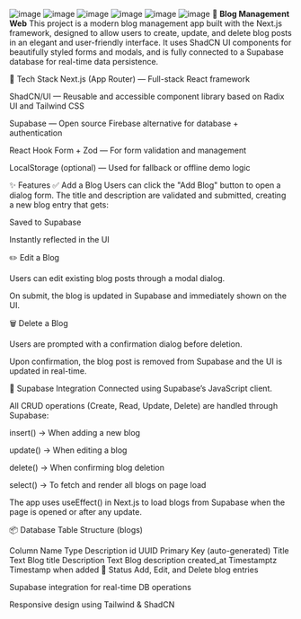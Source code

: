 ![image](https://github.com/user-attachments/assets/1edfdf3c-fca6-49e5-87ae-eb376c5f2ee7)
![image](https://github.com/user-attachments/assets/c5a9b962-1129-496f-be68-71a6dccc4ff6)
![image](https://github.com/user-attachments/assets/59c7a5bf-4e6f-4e7b-8744-58bbd6eef81a)
![image](https://github.com/user-attachments/assets/f74cbc25-8ee3-4f41-9cde-cb74715ae9f2)
![image](https://github.com/user-attachments/assets/57a26a4b-11b4-49df-86f3-06345eee4303)
![image](https://github.com/user-attachments/assets/1fed5a5c-396c-4e8d-87fc-93f5a1acf647)
📝 **Blog Management Web**
This project is a modern blog management app built with the Next.js framework, designed to allow users to create, update, and delete blog posts in an elegant and user-friendly interface. It uses ShadCN UI components for beautifully styled forms and modals, and is fully connected to a Supabase database for real-time data persistence.

🔧 Tech Stack
Next.js (App Router) — Full-stack React framework

ShadCN/UI — Reusable and accessible component library based on Radix UI and Tailwind CSS

Supabase — Open source Firebase alternative for database + authentication

React Hook Form + Zod — For form validation and management

LocalStorage (optional) — Used for fallback or offline demo logic

✨ Features
✅ Add a Blog
Users can click the "Add Blog" button to open a dialog form. The title and description are validated and submitted, creating a new blog entry that gets:

Saved to Supabase

Instantly reflected in the UI

✏️ Edit a Blog

Users can edit existing blog posts through a modal dialog.

On submit, the blog is updated in Supabase and immediately shown on the UI.

🗑️ Delete a Blog

Users are prompted with a confirmation dialog before deletion.

Upon confirmation, the blog post is removed from Supabase and the UI is updated in real-time.

📡 Supabase Integration
Connected using Supabase’s JavaScript client.

All CRUD operations (Create, Read, Update, Delete) are handled through Supabase:

insert() → When adding a new blog

update() → When editing a blog

delete() → When confirming blog deletion

select() → To fetch and render all blogs on page load

The app uses useEffect() in Next.js to load blogs from Supabase when the page is opened or after any update.

📦 Database Table Structure (blogs)

Column Name	Type	Description
id	UUID	Primary Key (auto-generated)
Title	Text	Blog title
Description	Text	Blog description
created_at	Timestamptz	Timestamp when added
📍 Status
 Add, Edit, and Delete blog entries

 Supabase integration for real-time DB operations

 Responsive design using Tailwind & ShadCN
